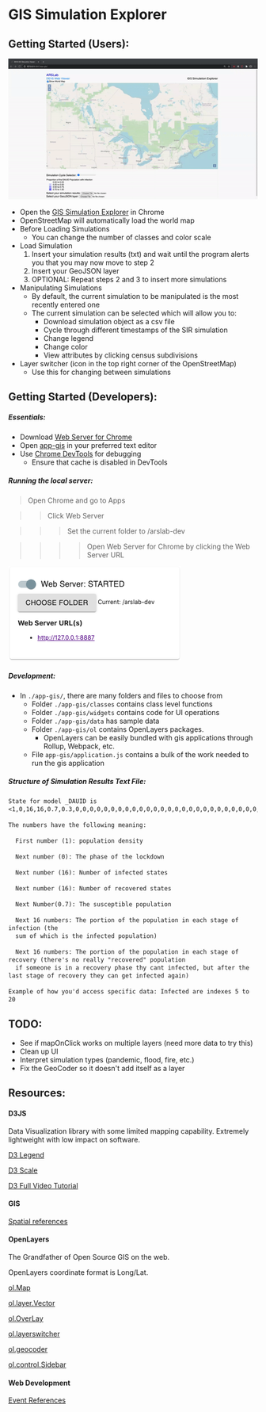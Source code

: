 # GIS Simulation Explorer

## Getting Started (Users):
[![Demo CountPages alpha](/app-gis/demo.gif)](https://youtu.be/liGqAIcnNUo)
- Open the [GIS Simulation Explorer](https://staubibr.github.io/arslab-dev/app-gis/index.html) in Chrome 
- OpenStreetMap will automatically load the world map
- Before Loading Simulations
  - You can change the number of classes and color scale
- Load Simulation
  1. Insert your simulation results (txt) and wait until the program alerts you that you may now move to step 2
  2. Insert your GeoJSON layer 
  3. OPTIONAL: Repeat steps 2 and 3 to insert more simulations
- Manipulating Simulations
  - By default, the current simulation to be manipulated is the most recently entered one
  - The current simulation can be selected which will allow you to:
    - Download simulation object as a csv file
    - Cycle through different timestamps of the SIR simulation
    - Change legend
    - Change color
    - View attributes by clicking census subdivisions
- Layer switcher (icon in the top right corner of the OpenStreetMap)
  - Use this for changing between simulations
  

## Getting Started (Developers):
##### Essentials:
- Download [Web Server for Chrome](https://chrome.google.com/webstore/detail/web-server-for-chrome/ofhbbkphhbklhfoeikjpcbhemlocgigb)
- Open [app-gis](https://github.com/staubibr/arslab-dev/tree/master/app-gis) in your preferred text editor 
- Use [Chrome DevTools](https://developers.google.com/web/tools/chrome-devtools/) for debugging
  - Ensure that cache is disabled in DevTools

##### Running the local server:
> Open Chrome and go to Apps

>> Click Web Server

>>> Set the current folder to /arslab-dev 

>>>> Open Web Server for Chrome by clicking the Web Server URL

![Web Server.](/app-gis/webserver.png "Web Server image.")

##### Development:
- In `./app-gis/`, there are many folders and files to choose from
  - Folder `./app-gis/classes` contains class level functions
  - Folder `./app-gis/widgets` contains code for UI operations
  - Folder `./app-gis/data` has sample data 
  - Folder `./app-gis/ol` contains OpenLayers packages. 
    - OpenLayers can be easily bundled with gis applications through Rollup, Webpack, etc. 
  - File `app-gis/application.js` contains a bulk of the work needed to run the gis application

##### Structure of Simulation Results Text File:
    State for model _DAUID is <1,0,16,16,0.7,0.3,0,0,0,0,0,0,0,0,0,0,0,0,0,0,0,0,0,0,0,0,0,0,0,0,0,0,0,0,0,0,0>
    
    The numbers have the following meaning:

      First number (1): population density
      
      Next number (0): The phase of the lockdown
      
      Next number (16): Number of infected states
      
      Next number (16): Number of recovered states
      
      Next Number(0.7): The susceptible population
      
      Next 16 numbers: The portion of the population in each stage of infection (the  
      sum of which is the infected population)
      
      Next 16 numbers: The portion of the population in each stage of recovery (there's no really "recovered" population
      if someone is in a recovery phase thy cant infected, but after the last stage of recovery they can get infected again)
    
    Example of how you'd access specific data: Infected are indexes 5 to 20

## TODO:
- See if mapOnClick works on multiple layers (need more data to try this)
- Clean up UI
- Interpret simulation types (pandemic, flood, fire, etc.)
- Fix the GeoCoder so it doesn't add itself as a layer

## Resources:

#### D3JS

Data Visualization library with some limited mapping capability. Extremely lightweight with low impact on  software.

[D3 Legend](https://github.com/susielu/d3-legend)  

[D3 Scale](https://github.com/d3/d3-scale)

[D3 Full Video Tutorial](https://www.youtube.com/watch?v=_8V5o2UHG0E)

#### GIS

[Spatial references](https://spatialreference.org/ref/epsg/)

#### OpenLayers

The Grandfather of Open Source GIS on the web. 

OpenLayers coordinate format is Long/Lat. 

[ol.Map](https://openlayers.org/en/latest/apidoc/module-ol_Map-Map.html)  

[ol.layer.Vector](https://openlayers.org/en/latest/apidoc/module-ol_layer_Vector-VectorLayer.html)

[ol.OverLay](https://openlayers.org/en/latest/apidoc/module-ol_Overlay-Overlay.html)

[ol.layerswitcher](https://github.com/walkermatt/ol-layerswitcher)

[ol.geocoder](https://github.com/jonataswalker/ol-geocoder)

[ol.control.Sidebar](https://github.com/Turbo87/sidebar-v2/blob/master/doc/usage.md)

#### Web Development

[Event References](https://developer.mozilla.org/en-US/docs/Web/Events)

